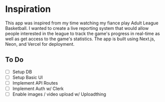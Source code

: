 # Inspiration

This app was inspired from my time watching my fiance play Adult League Basketball. I wanted to create a live reporting system that would allow people interested in the league to track the game's progress in real-time as well as get access to the game's statistics. The app is built using Next.js, Neon, and Vercel for deployment.

## To Do
- [ ] Setup DB
- [ ] Setup Basic UI
- [ ] Implement API Routes
- [ ] Implement Auth w/ Clerk
- [ ] Enable images / video upload w/ Uploadthing
